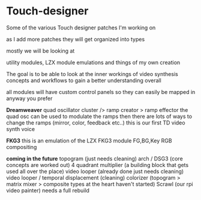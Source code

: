 # Touch-designer
Some of the various Touch designer patches I'm working on


as I add more patches they will get organized into types


mostly we will be looking at 

utility modules, 
LZX module emulations and 
things of my own creation


The goal is to be able to look at the inner workings of video synthesis concepts and workflows to gain a better understanding overall

all modules will have custom control panels so they can easily be mapped in anyway you prefer



**Dreamweaver**
quad oscillator cluster /> ramp creator > ramp effector
the quad osc can be used to modulate the ramps 
then there are lots of ways to change the ramps (mirror, color, feedback etc..)
this is our first TD video synth voice


**FKG3**
this is an emulation of the LZX FKG3 module
FG,BG,Key RGB compositing

**coming in the future**
topogram (just needs cleaning)
arch / DSG3 (core concepts are worked out)
4 quadrant multiplier (a building block that gets used all over the place)
video looper (already done just needs cleaning)
video looper / temporal displacement (cleaning)
colorizer (topogram > matrix mixer > composite types at the heart haven't started)
Scrawl (our rpi video painter) needs a full rebuild
